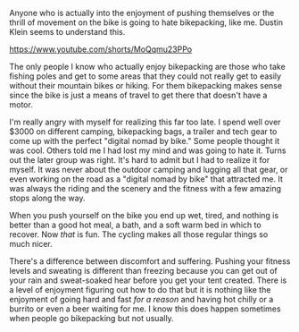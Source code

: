 Anyone who is actually into the enjoyment of pushing themselves or the thrill of movement on the bike is going to hate bikepacking, like me. Dustin Klein seems to understand this.

https://www.youtube.com/shorts/MoQqmu23PPo

The only people I know who actually enjoy bikepacking are those who take fishing poles and get to some areas that they could not really get to easily without their mountain bikes or hiking. For them bikepacking makes sense since the bike is just a means of travel  to get there that doesn't have a motor.

I'm really angry with myself for realizing this far too late. I spend well over $3000 on different camping, bikepacking bags, a trailer and tech gear to come up with the perfect "digital nomad by bike." Some people thought it was cool. Others told me I had lost my mind and was going to hate it. Turns out the later group was right. It's hard to admit but I had to realize it for myself. It was never about the outdoor camping and lugging all that gear, or even working on the road as a "digital nomad by bike" that attracted me. It was always the riding and the scenery and the fitness with a few amazing stops along the way.

When you push yourself on the bike you end up wet, tired, and nothing is better than a good hot meal, a bath, and a soft warm bed in which to recover. Now *that* is fun. The cycling makes all those regular things so much nicer.

There's a difference between discomfort and suffering. Pushing your fitness levels and sweating is different than freezing because you can get out of your rain and sweat-soaked hear before you get your tent created. There is a level of enjoyment figuring out how to do that but it is nothing like the enjoyment of going hard and fast *for a reason* and having hot chilly or a burrito or even a beer waiting for me. I know this does happen sometimes when people go bikepacking but not usually.